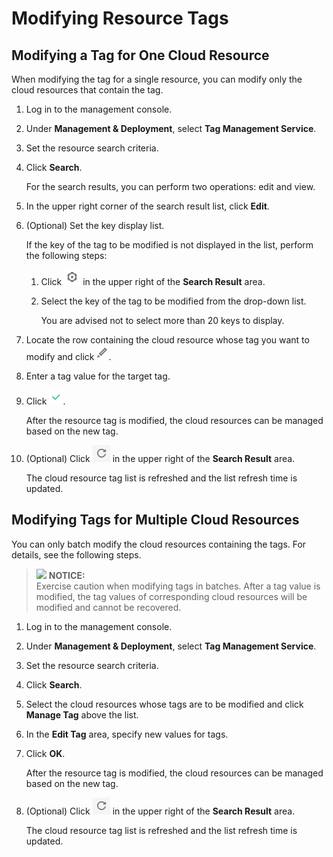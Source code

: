 # Modifying Resource Tags<a name="EN-US_TOPIC_0141727098"></a>

## Modifying a Tag for One Cloud Resource<a name="section303626711947"></a>

When modifying the tag for a single resource, you can modify only the cloud resources that contain the tag.

1.  Log in to the management console.
2.  Under  **Management & Deployment**, select  **Tag Management Service**.
3.  Set the resource search criteria.
4.  Click  **Search**.

    For the search results, you can perform two operations: edit and view.

5.  In the upper right corner of the search result list, click  **Edit**.
6.  \(Optional\) Set the key display list.

    If the key of the tag to be modified is not displayed in the list, perform the following steps:

    1.  Click  ![](figures/icon-image.png)  in the upper right of the  **Search Result**  area.
    2.  Select the key of the tag to be modified from the drop-down list.

        You are advised not to select more than 20 keys to display.

7.  Locate the row containing the cloud resource whose tag you want to modify and click  ![](figures/pen-dt.png).
8.  Enter a tag value for the target tag.
9.  Click  ![](figures/icon-image4.png).

    After the resource tag is modified, the cloud resources can be managed based on the new tag.

10. \(Optional\) Click  ![](figures/renew.png)  in the upper right of the  **Search Result**  area.

    The cloud resource tag list is refreshed and the list refresh time is updated.


## Modifying Tags for Multiple Cloud Resources<a name="section1906940111333"></a>

You can only batch modify the cloud resources containing the tags. For details, see the following steps.

>![](/images/icon-notice.gif) **NOTICE:**   
>Exercise caution when modifying tags in batches. After a tag value is modified, the tag values of corresponding cloud resources will be modified and cannot be recovered.  

1.  Log in to the management console.
2.  Under  **Management & Deployment**, select  **Tag Management Service**.
3.  Set the resource search criteria.
4.  Click  **Search**.
5.  Select the cloud resources whose tags are to be modified and click  **Manage Tag**  above the list.
6.  In the  **Edit Tag**  area, specify new values for tags.
7.  Click  **OK**.

    After the resource tag is modified, the cloud resources can be managed based on the new tag.

8.  \(Optional\) Click  ![](figures/renew-0.png)  in the upper right of the  **Search Result**  area.

    The cloud resource tag list is refreshed and the list refresh time is updated.


